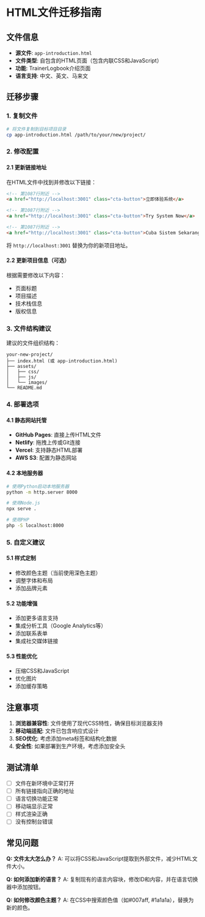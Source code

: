 # HTML文件迁移指南

## 文件信息
- **源文件**: `app-introduction.html`
- **文件类型**: 自包含的HTML页面（包含内联CSS和JavaScript）
- **功能**: TrainerLogbook介绍页面
- **语言支持**: 中文、英文、马来文

## 迁移步骤

### 1. 复制文件
```bash
# 将文件复制到目标项目目录
cp app-introduction.html /path/to/your/new/project/
```

### 2. 修改配置

#### 2.1 更新链接地址
在HTML文件中找到并修改以下链接：
```html
<!-- 第1087行附近 -->
<a href="http://localhost:3001" class="cta-button">立即体验系统</a>

<!-- 第1087行附近 -->
<a href="http://localhost:3001" class="cta-button">Try System Now</a>

<!-- 第1087行附近 -->
<a href="http://localhost:3001" class="cta-button">Cuba Sistem Sekarang</a>
```

将 `http://localhost:3001` 替换为你的新项目地址。

#### 2.2 更新项目信息（可选）
根据需要修改以下内容：
- 页面标题
- 项目描述
- 技术栈信息
- 版权信息

### 3. 文件结构建议

建议的文件组织结构：
```
your-new-project/
├── index.html (或 app-introduction.html)
├── assets/
│   ├── css/
│   ├── js/
│   └── images/
└── README.md
```

### 4. 部署选项

#### 4.1 静态网站托管
- **GitHub Pages**: 直接上传HTML文件
- **Netlify**: 拖拽上传或Git连接
- **Vercel**: 支持静态HTML部署
- **AWS S3**: 配置为静态网站

#### 4.2 本地服务器
```bash
# 使用Python启动本地服务器
python -m http.server 8000

# 使用Node.js
npx serve .

# 使用PHP
php -S localhost:8000
```

### 5. 自定义建议

#### 5.1 样式定制
- 修改颜色主题（当前使用深色主题）
- 调整字体和布局
- 添加品牌元素

#### 5.2 功能增强
- 添加更多语言支持
- 集成分析工具（Google Analytics等）
- 添加联系表单
- 集成社交媒体链接

#### 5.3 性能优化
- 压缩CSS和JavaScript
- 优化图片
- 添加缓存策略

## 注意事项

1. **浏览器兼容性**: 文件使用了现代CSS特性，确保目标浏览器支持
2. **移动端适配**: 文件已包含响应式设计
3. **SEO优化**: 考虑添加meta标签和结构化数据
4. **安全性**: 如果部署到生产环境，考虑添加安全头

## 测试清单

- [ ] 文件在新环境中正常打开
- [ ] 所有链接指向正确的地址
- [ ] 语言切换功能正常
- [ ] 移动端显示正常
- [ ] 样式渲染正确
- [ ] 没有控制台错误

## 常见问题

**Q: 文件太大怎么办？**
A: 可以将CSS和JavaScript提取到外部文件，减少HTML文件大小。

**Q: 如何添加新的语言？**
A: 复制现有的语言内容块，修改ID和内容，并在语言切换器中添加按钮。

**Q: 如何修改颜色主题？**
A: 在CSS中搜索颜色值（如#007aff, #1a1a1a），替换为新的颜色。

